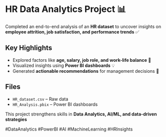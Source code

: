 # HR Data Analytics Project 📊

Completed an end-to-end analysis of an **HR dataset** to uncover insights on **employee attrition, job satisfaction, and performance trends** ✅

## Key Highlights
- Explored factors like **age, salary, job role, and work-life balance** 🏢  
- Visualized insights using **Power BI dashboards** 💡  
- Generated **actionable recommendations** for management decisions 🚀  

## Files
- `HR_dataset.csv` – Raw data  
- `HR_Analysis.pbix` – Power BI dashboards  

This project strengthens skills in **Data Analytics, AI/ML, and data-driven strategies**  

#DataAnalytics #PowerBI #AI #MachineLearning #HRInsights

